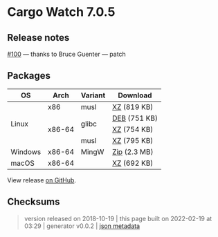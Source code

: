 # Cargo Watch 7.0.5

## Release notes

<p><a class="issue-link js-issue-link" data-error-text="Failed to load title" data-id="371763091" data-permission-text="Title is private" data-url="https://github.com/watchexec/cargo-watch/issues/100" data-hovercard-type="pull_request" data-hovercard-url="/watchexec/cargo-watch/pull/100/hovercard" href="https://github.com/watchexec/cargo-watch/pull/100">#100</a> — thanks to Bruce Guenter — patch</p>

## Packages

<table class="downloads">
<thead>
<tr>
<th>OS</th>
<th>Arch</th>
<th>Variant</th>
<th>Download</th>

</tr>
</thead>
<tbody>
<tr>
						<td rowspan="4">Linux</td>
						
<td rowspan="1">x86</td>
            
						
<td rowspan="1">musl</td>
            
<td><a class="download" href="https://github.com/watchexec/cargo-watch/releases/download/v7.0.5/cargo-watch-v7.0.5-i686-unknown-linux-musl.tar.xz">XZ</a> (819 KB)</td>
						
</tr>
					
<tr>
						
						
<td rowspan="3">x86-64</td>
            
						
<td rowspan="2">glibc</td>
            
<td><a class="download" href="https://github.com/watchexec/cargo-watch/releases/download/v7.0.5/cargo-watch-v7.0.5-x86_64-unknown-linux-gnu.deb">DEB</a> (751 KB)</td>
						
</tr>
					
<tr>
						
						
						
<td><a class="download" href="https://github.com/watchexec/cargo-watch/releases/download/v7.0.5/cargo-watch-v7.0.5-x86_64-unknown-linux-gnu.tar.xz">XZ</a> (754 KB)</td>
						
</tr>
					
<tr>
						
						
						
<td rowspan="1">musl</td>
            
<td><a class="download" href="https://github.com/watchexec/cargo-watch/releases/download/v7.0.5/cargo-watch-v7.0.5-x86_64-unknown-linux-musl.tar.xz">XZ</a> (795 KB)</td>
						
</tr>
					
<tr>
						<td rowspan="1">Windows</td>
						
<td rowspan="1">x86-64</td>
            
						
<td rowspan="1">MingW</td>
            
<td><a class="download" href="https://github.com/watchexec/cargo-watch/releases/download/v7.0.5/cargo-watch-v7.0.5-x86_64-pc-windows-gnu.zip">Zip</a> (2.3 MB)</td>
						
</tr>
					
<tr>
						<td rowspan="1">macOS</td>
						
<td rowspan="1">x86-64</td>
            
						
<td rowspan="1"></td>
            
<td><a class="download" href="https://github.com/watchexec/cargo-watch/releases/download/v7.0.5/cargo-watch-v7.0.5-x86_64-apple-darwin.tar.xz">XZ</a> (692 KB)</td>
						
</tr>
					</tbody>
</table>


View release [on GitHub](https://github.com/watchexec/cargo-watch/releases/v7.0.5).

## Checksums





>	 version released on 2018-10-19
>	|
>	this page built on 2022-02-19 at 03:29
>	| generator v0.0.2
>	| [json metadata](meta.json)

